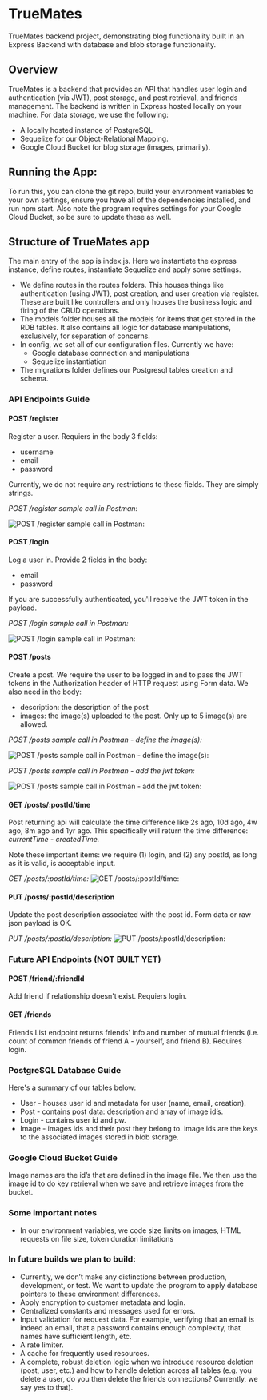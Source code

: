 # TrueMates
TrueMates backend project, demonstrating blog functionality built in an Express Backend with database and blob storage functionality.

## Overview
TrueMates is a backend that provides an API that handles user login and authentication (via JWT), post storage, and post retrieval, and friends management. The backend is written in Express hosted locally on your machine. For data storage, we use the following: 
- A locally hosted instance of PostgreSQL
- Sequelize for our Object-Relational Mapping. 
- Google Cloud Bucket for blog storage (images, primarily).

## Running the App:
To run this, you can clone the git repo, build your environment variables to your own settings, ensure you have all of the dependencies installed, and run npm start. Also note the program requires settings for your Google Cloud Bucket, so be sure to update these as well.


## Structure of TrueMates app
The main entry of the app is index.js. Here we instantiate the express instance, define routes, instantiate Sequelize and apply some settings. 
- We define routes in the routes folders. This houses things like authentication (using JWT), post creation, and user creation via register. These are built like controllers and only houses the business logic and firing of the CRUD operations.  
- The models folder houses all the models for items that get stored in the RDB tables. It also contains all logic for database manipulations, exclusively, for separation of concerns. 
- In config, we set all of our configuration files. Currently we have:
    - Google database connection and manipulations
    - Sequelize instantiation 
- The migrations folder defines our Postgresql tables creation and schema. 

### API Endpoints Guide

#### POST /register
Register a user. Requiers in the body 3 fields: 
- username
- email
- password

Currently, we do not require any restrictions to these fields. They are simply strings.

*POST /register sample call in Postman:*

![POST /register sample call in Postman:](images/1_post_register.png)

#### POST /login
Log a user in. Provide 2 fields in the body: 
- email
- password

If you are successfully authenticated, you'll receive the JWT token in the payload. 

*POST /login sample call in Postman:*

![POST /login sample call in Postman:](images/2_post_login.png)

#### POST /posts
Create a post. We require the user to be logged in and to pass the JWT tokens in the Authorization header of HTTP request using Form data. We also need in the body: 
- description: the description of the post
- images: the image(s) uploaded to the post. Only up to 5 image(s) are allowed.

*POST /posts sample call in Postman - define the image(s):*

![POST /posts sample call in Postman - define the image(s):](images/3_0_post_posts.png)

*POST /posts sample call in Postman - add the jwt token:*

![POST /posts sample call in Postman - add the jwt token:](images/3_1_post_posts.png)

#### GET /posts/:postId/time
Post returning api will calculate the time difference like 2s ago, 10d ago, 4w ago, 8m ago and 1yr ago. This specifically will return the time difference: 
*currentTime - createdTime.*

Note these important items: we require (1) login, and (2) any postId, as long as it is valid, is acceptable input. 

*GET /posts/:postId/time:*
![GET /posts/:postId/time:](images/4_get_time.png)

#### PUT /posts/:postId/description
Update the post description associated with the post id. Form data or raw json payload is OK.

*PUT /posts/:postId/description:*
![PUT /posts/:postId/description:](images/5_put_post_description.png)

### Future API Endpoints (NOT BUILT YET)

#### POST /friend/:friendId
Add friend if relationship doesn't exist. Requiers login. 

#### GET /friends
Friends List endpoint returns friends' info and number of mutual friends (i.e. count of common friends of friend A - yourself, and friend B). Requires login. 

### PostgreSQL Database Guide
Here's a summary of our tables below:
- User - houses user id and metadata for user (name, email, creation).
- Post - contains post data: description and array of image id’s.
- Login - contains user id and pw.
- Image - images ids and their post they belong to. image ids are the keys to the associated images stored in blob storage.  

### Google Cloud Bucket Guide
Image names are the id’s that are defined in the image file. We then use the image id to do key retrieval when we save and retrieve images from the bucket. 

### Some important notes
- In our environment variables, we code size limits on images, HTML requests on file size, token duration limitations

### In future builds we plan to build: 
- Currently, we don’t make any distinctions between production, development, or test. We want to update the program to apply database pointers to these environment differences. 
- Apply encryption to customer metadata and login.
- Centralized constants and messages used for errors.
- Input validation for request data. For example, verifying that an email is indeed an email, that a password contains enough complexity, that names have sufficient length, etc.
- A rate limiter.
- A cache for frequently used resources.
- A complete, robust deletion logic when we introduce resource deletion (post, user, etc.) and how to handle deletion across all tables (e.g. you delete a user, do you then delete the friends connections? Currently, we say yes to that).